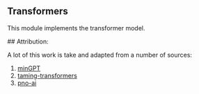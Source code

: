 ## Transformers

This module implements the transformer model. 


## Attribution:

A lot of this work is take and adapted from a number of sources:

1. [minGPT](https://github.com/karpathy/minGPT/blob/master/mingpt/model.py)
2. [taming-transformers](https://github.com/CompVis/taming-transformers/blob/3ba01b241669f5ade541ce990f7650a3b8f65318/taming/modules/transformer/mingpt.py)
3. [pno-ai](https://github.com/chathasphere/pno-ai/blob/master/model/attention.py)
